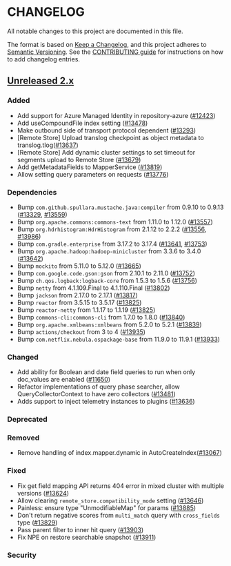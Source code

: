 # CHANGELOG
All notable changes to this project are documented in this file.

The format is based on [Keep a Changelog](https://keepachangelog.com/en/1.0.0/), and this project adheres to [Semantic Versioning](https://semver.org/spec/v2.0.0.html). See the [CONTRIBUTING guide](./CONTRIBUTING.md#Changelog) for instructions on how to add changelog entries.

## [Unreleased 2.x]
### Added
- Add support for Azure Managed Identity in repository-azure ([#12423](https://github.com/opensearch-project/OpenSearch/issues/12423))
- Add useCompoundFile index setting ([#13478](https://github.com/opensearch-project/OpenSearch/pull/13478))
- Make outbound side of transport protocol dependent ([#13293](https://github.com/opensearch-project/OpenSearch/pull/13293))
- [Remote Store] Upload translog checkpoint as object metadata to translog.tlog([#13637](https://github.com/opensearch-project/OpenSearch/pull/13637))
- [Remote Store] Add dynamic cluster settings to set timeout for segments upload to Remote Store ([#13679](https://github.com/opensearch-project/OpenSearch/pull/13679))
- Add getMetadataFields to MapperService ([#13819](https://github.com/opensearch-project/OpenSearch/pull/13819))
- Allow setting query parameters on requests ([#13776](https://github.com/opensearch-project/OpenSearch/issues/13776))

### Dependencies
- Bump `com.github.spullara.mustache.java:compiler` from 0.9.10 to 0.9.13 ([#13329](https://github.com/opensearch-project/OpenSearch/pull/13329), [#13559](https://github.com/opensearch-project/OpenSearch/pull/13559))
- Bump `org.apache.commons:commons-text` from 1.11.0 to 1.12.0 ([#13557](https://github.com/opensearch-project/OpenSearch/pull/13557))
- Bump `org.hdrhistogram:HdrHistogram` from 2.1.12 to 2.2.2 ([#13556](https://github.com/opensearch-project/OpenSearch/pull/13556), [#13986](https://github.com/opensearch-project/OpenSearch/pull/13986))
- Bump `com.gradle.enterprise` from 3.17.2 to 3.17.4 ([#13641](https://github.com/opensearch-project/OpenSearch/pull/13641), [#13753](https://github.com/opensearch-project/OpenSearch/pull/13753))
- Bump `org.apache.hadoop:hadoop-minicluster` from 3.3.6 to 3.4.0 ([#13642](https://github.com/opensearch-project/OpenSearch/pull/13642))
- Bump `mockito` from 5.11.0 to 5.12.0 ([#13665](https://github.com/opensearch-project/OpenSearch/pull/13665))
- Bump `com.google.code.gson:gson` from 2.10.1 to 2.11.0 ([#13752](https://github.com/opensearch-project/OpenSearch/pull/13752))
- Bump `ch.qos.logback:logback-core` from 1.5.3 to 1.5.6 ([#13756](https://github.com/opensearch-project/OpenSearch/pull/13756))
- Bump `netty` from 4.1.109.Final to 4.1.110.Final ([#13802](https://github.com/opensearch-project/OpenSearch/pull/13802))
- Bump `jackson` from 2.17.0 to 2.17.1 ([#13817](https://github.com/opensearch-project/OpenSearch/pull/13817))
- Bump `reactor` from 3.5.15 to 3.5.17 ([#13825](https://github.com/opensearch-project/OpenSearch/pull/13825))
- Bump `reactor-netty` from 1.1.17 to 1.1.19 ([#13825](https://github.com/opensearch-project/OpenSearch/pull/13825))
- Bump `commons-cli:commons-cli` from 1.7.0 to 1.8.0 ([#13840](https://github.com/opensearch-project/OpenSearch/pull/13840))
- Bump `org.apache.xmlbeans:xmlbeans` from 5.2.0 to 5.2.1 ([#13839](https://github.com/opensearch-project/OpenSearch/pull/13839))
- Bump `actions/checkout` from 3 to 4 ([#13935](https://github.com/opensearch-project/OpenSearch/pull/13935))
- Bump `com.netflix.nebula.ospackage-base` from 11.9.0 to 11.9.1 ([#13933](https://github.com/opensearch-project/OpenSearch/pull/13933))

### Changed
- Add ability for Boolean and date field queries to run when only doc_values are enabled ([#11650](https://github.com/opensearch-project/OpenSearch/pull/11650))
- Refactor implementations of query phase searcher, allow QueryCollectorContext to have zero collectors ([#13481](https://github.com/opensearch-project/OpenSearch/pull/13481))
- Adds support to inject telemetry instances to plugins ([#13636](https://github.com/opensearch-project/OpenSearch/pull/13636))

### Deprecated

### Removed
- Remove handling of index.mapper.dynamic in AutoCreateIndex([#13067](https://github.com/opensearch-project/OpenSearch/pull/13067))

### Fixed
- Fix get field mapping API returns 404 error in mixed cluster with multiple versions ([#13624](https://github.com/opensearch-project/OpenSearch/pull/13624))
- Allow clearing `remote_store.compatibility_mode` setting ([#13646](https://github.com/opensearch-project/OpenSearch/pull/13646))
- Painless: ensure type "UnmodifiableMap" for params ([#13885](https://github.com/opensearch-project/OpenSearch/pull/13885))
- Don't return negative scores from `multi_match` query with `cross_fields` type  ([#13829](https://github.com/opensearch-project/OpenSearch/pull/13829))
- Pass parent filter to inner hit query ([#13903](https://github.com/opensearch-project/OpenSearch/pull/13903))
- Fix NPE on restore searchable snapshot ([#13911](https://github.com/opensearch-project/OpenSearch/pull/13911))

### Security

[Unreleased 2.x]: https://github.com/opensearch-project/OpenSearch/compare/2.13...2.x

